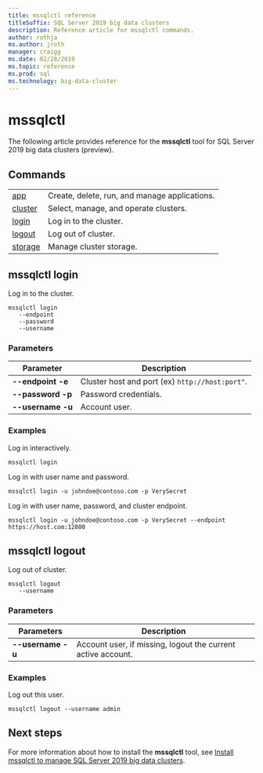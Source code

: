 ```yaml
---
title: mssqlctl reference
titleSuffix: SQL Server 2019 big data clusters
description: Reference article for mssqlctl commands.
author: rothja
ms.author: jroth
manager: craigg
ms.date: 02/28/2019
ms.topic: reference
ms.prod: sql
ms.technology: big-data-cluster
---
```


# mssqlctl

The following article provides reference for the **mssqlctl** tool for SQL Server 2019 big data clusters (preview).

## <a id="commands"></a> Commands

|||
|---|---|
| [app](reference-mssqlctl-app.md) | Create, delete, run, and manage applications. |
| [cluster](reference-mssqlctl-cluster.md) | Select, manage, and operate clusters. |
| [login](#login) | Log in to the cluster. |
| [logout](#logout) | Log out of cluster. |
| [storage](reference-mssqlctl-storage.md) | Manage cluster storage. |

## <a id="login"></a> mssqlctl login

Log in to the cluster.

```
mssqlctl login
   --endpoint
   --password
   --username
```

### Parameters

| Parameter | Description |
|---|---|
|**--endpoint -e**| Cluster host and port (ex) `http://host:port"`. |
|**--password -p**| Password credentials. |
|**--username -u**| Account user. |

### Examples

Log in interactively.

```
mssqlctl login
```

Log in with user name and password.

```
mssqlctl login -u johndoe@contoso.com -p VerySecret
```

Log in with user name, password, and cluster endpoint.

```
mssqlctl login -u johndoe@contoso.com -p VerySecret --endpoint https://host.com:12800
```

## <a id="logout"></a> mssqlctl logout

Log out of cluster.

```
mssqlctl logout
   --username
```

### Parameters

| Parameters | Description |
|---|---|
| **--username -u** | Account user, if missing, logout the current active account. |

### Examples

Log out this user.

```
mssqlctl logout --username admin
```

## Next steps

For more information about how to install the **mssqlctl** tool, see [Install mssqlctl to manage SQL Server 2019 big data clusters](deploy-install-mssqlctl.md).